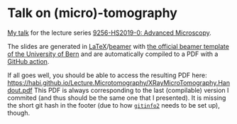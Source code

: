# Talk on (micro)-tomography

[My talk](https://ilias.unibe.ch/goto_ilias3_unibe_sess_1555744.html) for the lecture series [9256-HS2019-0: Advanced Microscopy](https://ilias.unibe.ch/ilias.php?cal_agenda_per=4&backpd=1&ref_id=1478602&cmdClass=ilcalendarpresentationgui&cmdNode=y2:n0:72&baseClass=ilrepositorygui).

The slides are generated in [LaTeX](https://www.latex-project.org/)/[beamer](https://bitbucket.org/rivanvx/beamer/wiki/Home) with [the official beamer template of the University of Bern](http://intern.unibe.ch/dienstleistungen/corporate_design_und_vorlagen/praesentationen/index_ger.html) and are automatically compiled to a PDF with a [GitHub action](https://github.com/xu-cheng/latex-action).

If all goes well, you should be able to access the resulting PDF here: https://habi.github.io/Lecture.Microtomography/XRayMicroTomography.Handout.pdf
This PDF is always corresponding to the last (compilable) version I commited (and thus should be the same one that I presented).
It is missing the short git hash in the footer (due to how [`gitinfo2`](https://www.ctan.org/pkg/gitinfo2) needs to be set up), though.
